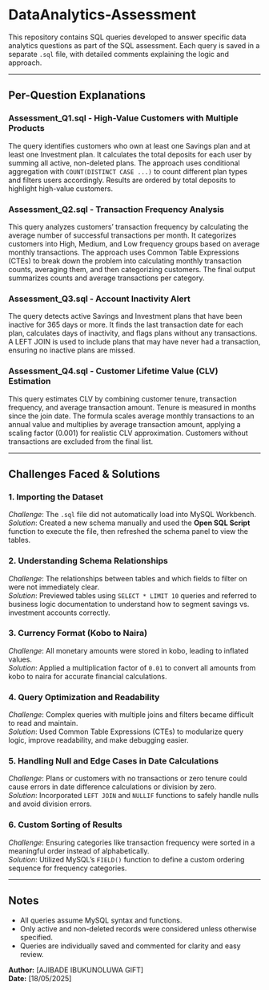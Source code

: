 # DataAnalytics-Assessment

This repository contains SQL queries developed to answer specific data analytics questions as part of the SQL assessment. Each query is saved in a separate `.sql` file, with detailed comments explaining the logic and approach.

---

## Per-Question Explanations

### Assessment_Q1.sql - High-Value Customers with Multiple Products
The query identifies customers who own at least one Savings plan and at least one Investment plan. It calculates the total deposits for each user by summing all active, non-deleted plans. The approach uses conditional aggregation with `COUNT(DISTINCT CASE ...)` to count different plan types and filters users accordingly. Results are ordered by total deposits to highlight high-value customers.

### Assessment_Q2.sql - Transaction Frequency Analysis
This query analyzes customers’ transaction frequency by calculating the average number of successful transactions per month. It categorizes customers into High, Medium, and Low frequency groups based on average monthly transactions. The approach uses Common Table Expressions (CTEs) to break down the problem into calculating monthly transaction counts, averaging them, and then categorizing customers. The final output summarizes counts and average transactions per category.

### Assessment_Q3.sql - Account Inactivity Alert
The query detects active Savings and Investment plans that have been inactive for 365 days or more. It finds the last transaction date for each plan, calculates days of inactivity, and flags plans without any transactions. A LEFT JOIN is used to include plans that may have never had a transaction, ensuring no inactive plans are missed.

### Assessment_Q4.sql - Customer Lifetime Value (CLV) Estimation
This query estimates CLV by combining customer tenure, transaction frequency, and average transaction amount. Tenure is measured in months since the join date. The formula scales average monthly transactions to an annual value and multiplies by average transaction amount, applying a scaling factor (0.001) for realistic CLV approximation. Customers without transactions are excluded from the final list.

---

## Challenges Faced & Solutions

### 1. Importing the Dataset
*Challenge*: The `.sql` file did not automatically load into MySQL Workbench.  
*Solution*: Created a new schema manually and used the **Open SQL Script** function to execute the file, then refreshed the schema panel to view the tables.

### 2. Understanding Schema Relationships
*Challenge*: The relationships between tables and which fields to filter on were not immediately clear.  
*Solution*: Previewed tables using `SELECT * LIMIT 10` queries and referred to business logic documentation to understand how to segment savings vs. investment accounts correctly.

### 3. Currency Format (Kobo to Naira)
*Challenge*: All monetary amounts were stored in kobo, leading to inflated values.  
*Solution*: Applied a multiplication factor of `0.01` to convert all amounts from kobo to naira for accurate financial calculations.

### 4. Query Optimization and Readability
*Challenge*: Complex queries with multiple joins and filters became difficult to read and maintain.  
*Solution*: Used Common Table Expressions (CTEs) to modularize query logic, improve readability, and make debugging easier.

### 5. Handling Null and Edge Cases in Date Calculations
*Challenge*: Plans or customers with no transactions or zero tenure could cause errors in date difference calculations or division by zero.  
*Solution*: Incorporated `LEFT JOIN` and `NULLIF` functions to safely handle nulls and avoid division errors.

### 6. Custom Sorting of Results
*Challenge*: Ensuring categories like transaction frequency were sorted in a meaningful order instead of alphabetically.  
*Solution*: Utilized MySQL’s `FIELD()` function to define a custom ordering sequence for frequency categories.

---

## Notes

- All queries assume MySQL syntax and functions.
- Only active and non-deleted records were considered unless otherwise specified.
- Queries are individually saved and commented for clarity and easy review.


**Author:** [AJIBADE IBUKUNOLUWA GIFT]  
**Date:** [18/05/2025]  



